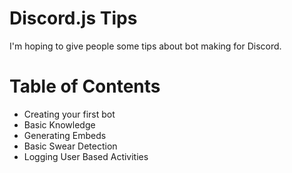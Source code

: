 # Discord.js Tips
I'm hoping to give people some tips about bot making for Discord.

# Table of Contents
* Creating your first bot
* Basic Knowledge
* Generating Embeds
* Basic Swear Detection
* Logging User Based Activities
